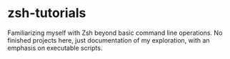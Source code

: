 # zsh-tutorials

Familiarizing myself with Zsh beyond basic command line operations. No finished projects here, just documentation of my exploration, with an emphasis on executable scripts.
